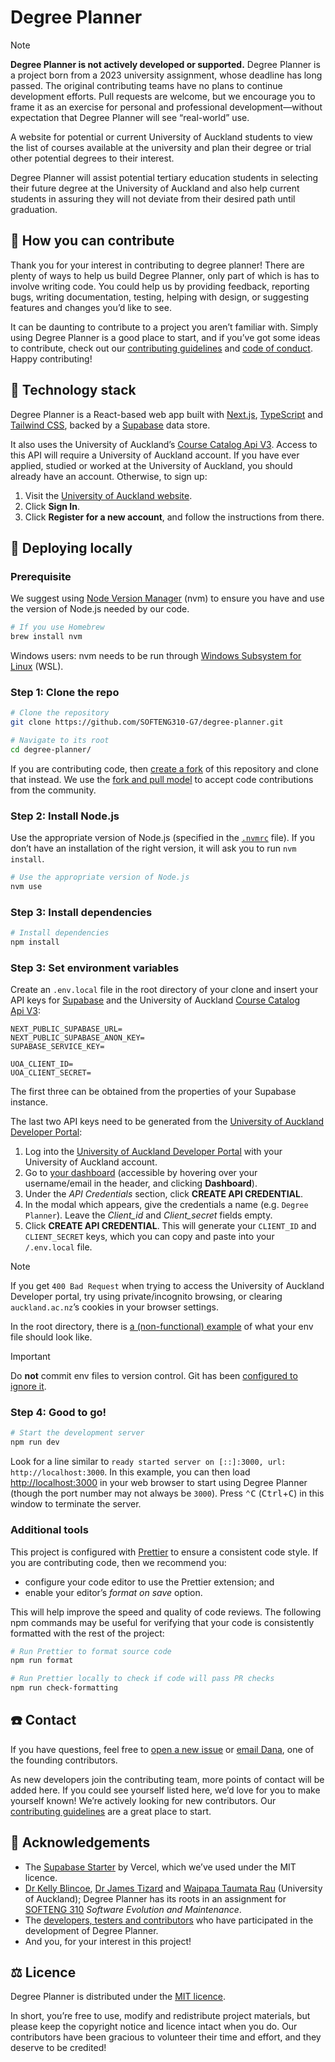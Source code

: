 # Degree Planner

> [!NOTE]
> **Degree Planner is not actively developed or supported.** Degree Planner is a project born from a 2023 university assignment, whose deadline has long passed. The original contributing teams have no plans to continue development efforts. Pull requests are welcome, but we encourage you to frame it as an exercise for personal and professional development—without expectation that Degree Planner will see “real-world” use.

A website for potential or current University of Auckland students to view the list of courses available at the university and plan their degree or trial other potential degrees to their interest.

Degree Planner will assist potential tertiary education students in selecting their future degree at the University of Auckland and also help current students in assuring they will not deviate from their desired path until graduation.

## 🫵 How you can contribute

Thank you for your interest in contributing to degree planner! There are plenty of ways to help us build Degree Planner, only part of which is has to involve writing code. You could help us by providing feedback, reporting bugs, writing documentation, testing, helping with design, or suggesting features and changes you’d like to see.

It can be daunting to contribute to a project you aren’t familiar with. Simply using Degree Planner is a good place to start, and if you’ve got some ideas to contribute, check out our [contributing guidelines](/CONTRIBUTING.md) and [code of conduct](/CODE_OF_CONDUCT.md). Happy contributing!

## 🍔 Technology stack

Degree Planner is a React-based web app built with [Next.js](https://nextjs.org), [TypeScript](https://www.typescriptlang.org) and [Tailwind CSS](https://tailwindcss.com), backed by a [Supabase](https://supabase.com) data store.

It also uses the University of Auckland’s [Course Catalog Api&nbsp;V3](https://developer.auckland.ac.nz/prd/documentation/api-course-catalog-v3). Access to this API will require a University of Auckland account. If you have ever applied, studied or worked at the University of Auckland, you should already have an account. Otherwise, to sign up:

1. Visit the [University of Auckland website](https://www.auckland.ac.nz).
2. Click **Sign In**.
3. Click **Register for a new account**, and follow the instructions from there.

## 🚀 Deploying locally

### Prerequisite

We suggest using [Node Version Manager](https://github.com/nvm-sh/nvm) (nvm) to ensure you have and use the version of Node.js needed by our code.

```sh
# If you use Homebrew
brew install nvm
```

Windows users: nvm needs to be run through [Windows Subsystem for Linux](https://learn.microsoft.com/en-us/windows/wsl/) (WSL).

### Step 1: Clone the repo

```sh
# Clone the repository
git clone https://github.com/SOFTENG310-G7/degree-planner.git

# Navigate to its root
cd degree-planner/
```

If you are contributing code, then [create a fork](https://docs.github.com/en/get-started/quickstart/fork-a-repo) of this repository and clone that instead. We use the [fork and pull model](https://docs.github.com/en/pull-requests/collaborating-with-pull-requests/getting-started/about-collaborative-development-models) to accept code contributions from the community.

### Step 2: Install Node.js

Use the appropriate version of Node.js (specified in the [`.nvmrc`](/.nvmrc) file). If you don’t have an installation of the right version, it will ask you to run `nvm install`.

```sh
# Use the appropriate version of Node.js
nvm use
```

### Step 3: Install dependencies

```sh
# Install dependencies
npm install
```

### Step 3: Set environment variables

Create an `.env.local` file in the root directory of your clone and insert your API keys for [Supabase](https://supabase.com) and the University of Auckland [Course Catalog Api&nbsp;V3](https://developer.auckland.ac.nz/prd/documentation/api-course-catalog-v3):

```
NEXT_PUBLIC_SUPABASE_URL=
NEXT_PUBLIC_SUPABASE_ANON_KEY=
SUPABASE_SERVICE_KEY=

UOA_CLIENT_ID=
UOA_CLIENT_SECRET=
```

The first three can be obtained from the properties of your Supabase instance.

The last two API keys need to be generated from the [University of Auckland Developer Portal](https://developer.auckland.ac.nz):

1. Log into the [University of Auckland Developer Portal](https://developer.auckland.ac.nz) with your University of Auckland account.
2. Go to [your dashboard](https://developer.auckland.ac.nz/prd/dashboard) (accessible by hovering over your username/email in the header, and clicking **Dashboard**).
3. Under the *API Credentials* section, click **CREATE API CREDENTIAL**.
4. In the modal which appears, give the credentials a name (e.g. `Degree Planner`). Leave the *‌Client\_id* and *Client\_secret* fields empty.
5. Click **CREATE API CREDENTIAL**. This will generate your `CLIENT_ID` and `CLIENT_SECRET` keys, which you can copy and paste into your `/.env.local` file.

> [!NOTE]
> If you get `400 Bad Request` when trying to access the University of Auckland Developer portal, try using private/incognito browsing, or clearing `auckland.ac.nz`’s cookies in your browser settings.

In the root directory, there is [a (non-functional) example](/.env.local.example) of what your env file should look like.

> [!IMPORTANT]
> Do **not** commit env files to version control. Git has been [configured to ignore it](.gitignore).

### Step 4: Good to go!

```sh
# Start the development server
npm run dev
```

Look for a line similar to `ready started server on [::]:3000, url: http://localhost:3000`. In this example, you can then load <http://localhost:3000> in your web browser to start using Degree Planner (though the port number may not always be `3000`). Press <kbd>⌃</kbd><kbd>C</kbd> (<kbd>Ctrl</kbd>+<kbd>C</kbd>) in this window to terminate the server.

### Additional tools

This project is configured with [Prettier](https://prettier.io) to ensure a consistent code style. If you are contributing code, then we recommend you:

- configure your code editor to use the Prettier extension; and
- enable your editor’s *format on save* option.

This will help improve the speed and quality of code reviews. The following npm commands may be useful for verifying that your code is consistently formatted with the rest of the project:

```sh
# Run Prettier to format source code
npm run format

# Run Prettier locally to check if code will pass PR checks
npm run check-formatting
```

## ☎️ Contact

If you have questions, feel free to [open a new issue](https://github.com/SOFTENG310-G7/degree-planner/issues/new/choose) or [email Dana](mailto:mseo447@aucklanduni.ac.nz), one of the founding contributors.

As new developers join the contributing team, more points of contact will be added here. If you could see yourself listed here, we’d love for you to make yourself known! We’re actively looking for new contributors. Our [contributing guidelines](/CONTRIBUTING.md) are a great place to start.

## 💝 Acknowledgements

- The [Supabase Starter](https://github.com/vercel/next.js/tree/canary/examples/with-supabase) by Vercel, which we’ve used under the MIT licence.
- [Dr&nbsp;Kelly Blincoe](https://profiles.auckland.ac.nz/k-blincoe), [Dr&nbsp;James Tizard](https://profiles.auckland.ac.nz/james-tizard) and [Waipapa Taumata Rau](https://www.auckland.ac.nz) (University of Auckland); Degree Planner has its roots in an assignment for [SOFTENG&nbsp;310](https://courseoutline.auckland.ac.nz/dco/course/SOFTENG/310) *Software Evolution and Maintenance*.
- The [developers, testers and contributors](https://github.com/SOFTENG310-G7/degree-planner/wiki/Contributors) who have participated in the development of Degree Planner.
- And you, for your interest in this project!

## ⚖️ Licence

Degree Planner is distributed under the [MIT licence](/LICENSE).

In short, you’re free to use, modify and redistribute project materials, but please keep the copyright notice and licence intact when you do. Our contributors have been gracious to volunteer their time and effort, and they deserve to be credited!
